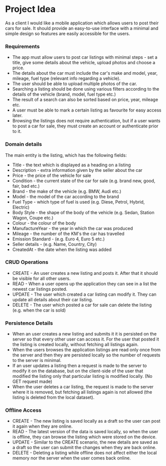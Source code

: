 # Project Idea

As a client I would like a mobile application which allows users to post their cars for sale. It should provide an easy-to-use interface with a minimal and simple design so features are easily accessible for the users.

### Requirements

- The app must allow users to post car listings with minimal steps - set a title, give some details about the vehicle, upload photos and choose a price.
- The details about the car must include the car's make and model, year, mileage, fuel type (relevant info regarding a vehicle).
- The user should be able to upload multiple photos of the car.
- Searching a listing should be done using various filters according to the details of the vehicle (brand, model, fuel type etc.)
- The result of a search can also be sorted based on price, year, mileage etc.
- A user must be able to mark a certain listing as favourite for easy access later.
- Browsing the listings does not require authentication, but if a user wants to post a car for sale, they must create an account or authenticate prior to it.

### Domain details

The main entity is the listing, which has the following fields:

- Title - the text which is displayed as a heading on a listing
- Description - extra information given by the seller about the car
- Price - the price of the vehicle for sale
- Condition - the current state of the car for sale (e.g. brand new, good, fair, bad etc.)
- Brand - the make of the vehicle (e.g. BMW, Audi etc.)
- Model - the model of the car according to the brand
- Fuel Type - which type of fuel is used (e.g. Diese, Petrol, Hybrid, Electric)
- Body Style - the shape of the body of the vehicle (e.g. Sedan, Station Wagon, Coupe etc.)
- Colour - the colour of the body
- ManufactureYear - the year in which the car was produced
- Mileage - the number of the KM's the car has travelled
- Emission Standard - (e.g. Euro 4, Euro 5 etc.)
- Seller details - (e.g. Name, Country, City)
- CreatedAt - the date when the listing was added

### CRUD Operations

- CREATE - An user creates a new listing and posts it. After that it should be visible for all other users.
- READ - When a user opens up the application they can see in a list the newest car listings posted.
- UPDATE - The user which created a car listing can modify it. They can update all details about their car listing.
- DELETE - The user which posted a car for sale can delete the listing (e.g. when the car is sold)

### Persistence Details

- When an user creates a new listing and submits it it is persisted on the server so that every other user can access it. For the user that posted it the listing is created locally, without fetching all listings again. 
- When the users browses the application listings are read only once from the server and then they are persisted locally so the number of requests to the server is minimal.
- If an user updates a listing then a request is made to the server to modify it on the database, but on the client-side of the user that modified the listing only that particular listing is modified locally. (No GET request made)
- When the user deletes a car listing, the request is made to the server where it is removed, but fetching all listings again is not allowed (the listing is deleted from the local dataset).

### Offline Access

- CREATE - The new listing is saved locally as a draft so the user can post it again when they are online.
- READ - The latest version of the data is saved locally, so when the user is offline, they can browse the listing which were stored on the device.
- UPDATE - Similar to the CREATE scenario, the new details are saved as a draft so the user can submit the changes when they are back online.
- DELETE - Deleting a listing while offline does not affect either the local memory nor the server when the user comes back online.